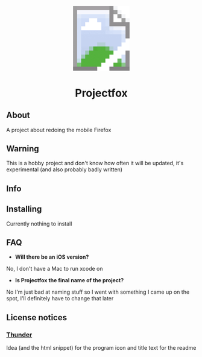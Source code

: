 <p align="center">
  <img src="./project/missing-icon.png" alt="Project logo" width="150">
</p>

<h1 align="center">Projectfox</h1>

## About
A project about redoing the mobile Firefox
## Warning 
This is a hobby project and  don't know how often it will be updated, it's experimental (and also probably badly written)
## Info

## Installing
Currently nothing to install 
## FAQ
* **Will there be an iOS version?**

No, I don't have a Mac to run xcode on
* **Is Projectfox the final name of the project?**

No I'm just bad at naming stuff so I went with something I came up on the spot, I'll definitely have to change that later
## License notices
### [Thunder](https://github.com/thunder-app/thunder)
Idea (and the html snippet) for the program icon and title text for the readme
